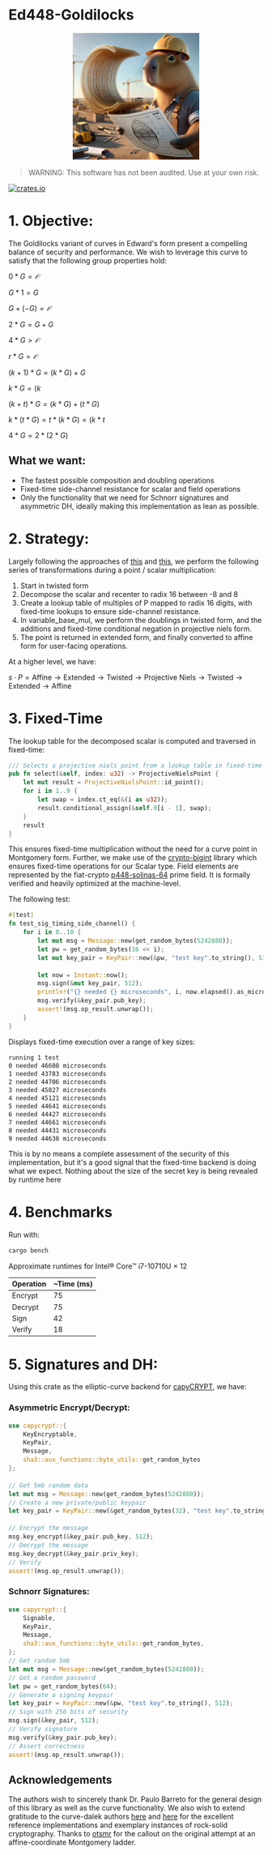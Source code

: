 # Ed448-Goldilocks


<p align="center">
  <img src="./img.webp" width="250" height="250">
</p>

> WARNING: This software has not been audited. Use at your own risk.

[![crates.io](https://img.shields.io/crates/v/tiny_ed448_goldilocks.svg)](https://crates.io/crates/tiny_ed448_goldilocks)

# 1. Objective:

The Goldilocks variant of curves in Edward's form present a compelling balance of security and performance. We wish to leverage this curve to satisfy that the following group properties hold:


$0 * G = 𝒪$

$G * 1 = G$

$G + (-G) = 𝒪$

$2 * G = G + G$

$4 * G > 𝒪$

$r * G = 𝒪$

$(k + 1) * G =  (k * G) + G$

$k*G = (k % r) * G$

$(k + t) * G = (k * G) + (t * G)$

$k * (t * G) = t * (k * G) = (k * t % r) * G$

$4 * G = 2 * (2 * G)$


## What we want:
  - The fastest possible composition and doubling operations
  - Fixed-time side-channel resistance for scalar and field operations
  - Only the functionality that we need for Schnorr signatures and asymmetric DH, ideally making this implementation as lean as possible.

# 2. Strategy:

Largely following the approaches of [this](https://github.com/crate-crypto/Ed448-Goldilocks) and [this](https://docs.rs/curve25519-dalek/4.1.1/curve25519_dalek/), we perform the following series of transformations during a point / scalar multiplication:

1. Start in twisted form
2. Decompose the scalar and recenter to radix 16 between -8 and 8
3. Create a lookup table of multiples of P mapped to radix 16 digits, with fixed-time lookups to ensure side-channel resistance.
4. In variable_base_mul, we perform the doublings in twisted form, and the additions and fixed-time conditional negation in projective niels form.
5. The point is returned in extended form, and finally converted to affine form for user-facing operations.

At a higher level, we have:

$s \cdot P = \text{Affine} \rightarrow \text{Extended} \rightarrow \text{Twisted} \rightarrow \text{Projective Niels} \rightarrow \text{Twisted} \rightarrow \text{Extended} \rightarrow \text{Affine}$

# 3. Fixed-Time

The lookup table for the decomposed scalar is computed and traversed in fixed-time:

```rust
/// Selects a projective niels point from a lookup table in fixed-time
pub fn select(&self, index: u32) -> ProjectiveNielsPoint {
    let mut result = ProjectiveNielsPoint::id_point();
    for i in 1..9 {
        let swap = index.ct_eq(&(i as u32));
        result.conditional_assign(&self.0[i - 1], swap);
    }
    result
}
```
This ensures fixed-time multiplication without the need for a curve point in Montgomery form. Further, we make use of the [crypto-bigint](https://github.com/RustCrypto/crypto-bigint) library which ensures fixed-time operations for our Scalar type. Field elements are represented by the fiat-crypto [p448-solinas-64](https://github.com/mit-plv/fiat-crypto/blob/master/fiat-rust/src/p448_solinas_64.rs) prime field. It is formally verified and heavily optimized at the machine-level.

The following test:

```rust
#[test]
fn test_sig_timing_side_channel() {
    for i in 0..10 {
        let mut msg = Message::new(get_random_bytes(5242880));
        let pw = get_random_bytes(16 << i);
        let mut key_pair = KeyPair::new(&pw, "test key".to_string(), 512);

        let now = Instant::now();
        msg.sign(&mut key_pair, 512);
        println!("{} needed {} microseconds", i, now.elapsed().as_micros());
        msg.verify(&key_pair.pub_key);
        assert!(msg.op_result.unwrap());
    }
}
```

Displays fixed-time execution over a range of key sizes:
```
running 1 test
0 needed 46608 microseconds
1 needed 43783 microseconds
2 needed 44706 microseconds
3 needed 45827 microseconds
4 needed 45121 microseconds
5 needed 44641 microseconds
6 needed 44427 microseconds
7 needed 44661 microseconds
8 needed 44431 microseconds
9 needed 44638 microseconds
```

This is by no means a complete assessment of the security of this implementation, but it's a good signal that the fixed-time backend is doing what we expect. Nothing about the size of the secret key is being revealed by runtime here

# 4. Benchmarks

Run with:
```bash
cargo bench
```

Approximate runtimes for Intel® Core™ i7-10710U × 12

| Operation   | ~Time (ms)  |
|------------|------------|
| Encrypt| 75 |
| Decrypt| 75 |
| Sign| 42 |
| Verify| 18 |

# 5. Signatures and DH:

Using this crate as the elliptic-curve backend for [capyCRYPT](https://github.com/drcapybara/capyCRYPT), we have:

### Asymmetric Encrypt/Decrypt:
```rust
use capycrypt::{
    KeyEncryptable,
    KeyPair,
    Message,
    sha3::aux_functions::byte_utils::get_random_bytes
};

// Get 5mb random data
let mut msg = Message::new(get_random_bytes(5242880));
// Create a new private/public keypair
let key_pair = KeyPair::new(&get_random_bytes(32), "test key".to_string(), 512);

// Encrypt the message
msg.key_encrypt(&key_pair.pub_key, 512);
// Decrypt the message
msg.key_decrypt(&key_pair.priv_key);
// Verify
assert!(msg.op_result.unwrap());
```

### Schnorr Signatures:
```rust
use capycrypt::{
    Signable,
    KeyPair,
    Message,
    sha3::aux_functions::byte_utils::get_random_bytes,
};
// Get random 5mb
let mut msg = Message::new(get_random_bytes(5242880));
// Get a random password
let pw = get_random_bytes(64);
// Generate a signing keypair
let key_pair = KeyPair::new(&pw, "test key".to_string(), 512);
// Sign with 256 bits of security
msg.sign(&key_pair, 512);
// Verify signature
msg.verify(&key_pair.pub_key);
// Assert correctness
assert!(msg.op_result.unwrap());
```

## Acknowledgements

The authors wish to sincerely thank Dr. Paulo Barreto for the general design of this library as well as the curve functionality. We also wish to extend gratitude to the curve-dalek authors [here](https://github.com/crate-crypto/Ed448-Goldilocks) and [here](https://docs.rs/curve25519-dalek/4.1.1/curve25519_dalek/) for the excellent reference implementations and exemplary instances of rock-solid cryptography. Thanks to [otsmr](https://github.com/otsmr) for the callout on the original attempt at an affine-coordinate Montgomery ladder.